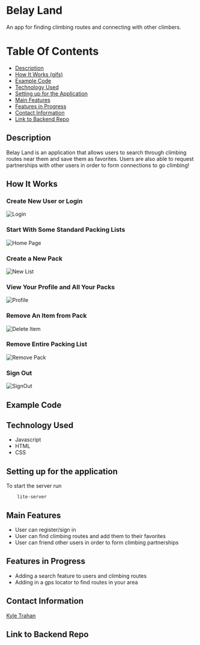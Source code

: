 # Belay Land

An app for finding climbing routes and connecting with other climbers. 

# Table Of Contents 
- [Description](https://github.com/ktrahan2/belay-finder-backend#description)
- [How It Works (gifs)](https://github.com/ktrahan2/belay-finder-backend#howitworks)
- [Example Code](https://github.com/ktrahan2/belay-finder-backend#example-code)
- [Technology Used](https://github.com/ktrahan2/belay-finder-backend#technology-used)
- [Setting up for the Application](https://github.com/ktrahan2/belay-finder-backend#setting-up-for-the-application)
- [Main Features](https://github.com/ktrahan2/belay-finder-backend#main-features)
- [Features in Progress](https://github.com/ktrahan2/belay-finder-backend#features-in-progress)
- [Contact Information](https://github.com/ktrahan2/belay-finder-backend#contact-information)
- [Link to Backend Repo](https://github.com/ktrahan2/belay-finder-backend#link-to-backend-repo)

## Description

Belay Land is an application that allows users to search through climbing routes near them and save them as favorites. Users are also able to request partnerships with other users in order to form connections to go climbing! 

## How It Works

### Create New User or Login


![Login](https://media.giphy.com/media/hX7pcFkSSHwT9nsObT/giphy.gif)


### Start With Some Standard Packing Lists


![Home Page](https://media.giphy.com/media/Q99AHMSoxXrwadb6Yb/giphy.gif)

### Create a New Pack

![New List](https://media.giphy.com/media/ZF9KU0qiw74lYTBbOi/giphy.gif)


### View Your Profile and All Your Packs


![Profile](https://media.giphy.com/media/lQIVg9DUVMQRHO2PJY/giphy.gif)


### Remove An Item from Pack


![Delete Item](https://media.giphy.com/media/hSdgAjIioAIpUZGjd7/giphy.gif)


### Remove Entire Packing List


![Remove Pack](https://media.giphy.com/media/cKcUuYtxSpSepXTEI9/giphy.gif)

### Sign Out


![SignOut](https://media.giphy.com/media/J3FoUUkjwaC06gMAhg/giphy.gif)



## Example Code 


## Technology Used

- Javascript
- HTML
- CSS


## Setting up for the application

To start the server run

``` 
    lite-server 
```

## Main Features

- User can register/sign in
- User can find climbing routes and add them to their favorites
- User can friend other users in order to form climbing partnerships

## Features in Progress

- Adding a search feature to users and climbing routes
- Adding in a gps locator to find routes in your area

## Contact Information

[Kyle Trahan](https://www.linkedin.com/in/kyle-trahan-8384678b/)

## Link to Backend Repo



